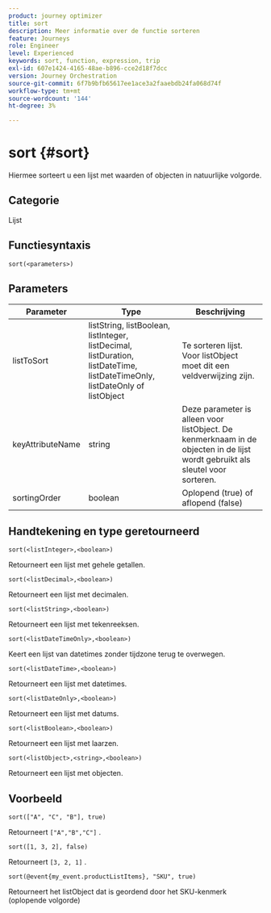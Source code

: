 ```yaml
---
product: journey optimizer
title: sort
description: Meer informatie over de functie sorteren
feature: Journeys
role: Engineer
level: Experienced
keywords: sort, function, expression, trip
exl-id: 607e1424-4165-48ae-b896-cce2d18f7dcc
version: Journey Orchestration
source-git-commit: 6f7b9bfb65617ee1ace3a2faaebdb24fa068d74f
workflow-type: tm+mt
source-wordcount: '144'
ht-degree: 3%

---
```


# sort {#sort}

Hiermee sorteert u een lijst met waarden of objecten in natuurlijke volgorde.

## Categorie

Lijst

## Functiesyntaxis

`sort(<parameters>)`

## Parameters

| Parameter | Type | Beschrijving |
|-----------|------------------|------------------|
| listToSort | listString, listBoolean, listInteger, listDecimal, listDuration, listDateTime, listDateTimeOnly, listDateOnly of listObject | Te sorteren lijst. Voor listObject moet dit een veldverwijzing zijn. |
| keyAttributeName | string | Deze parameter is alleen voor listObject. De kenmerknaam in de objecten in de lijst wordt gebruikt als sleutel voor sorteren. |
| sortingOrder | boolean | Oplopend (true) of aflopend (false) |

## Handtekening en type geretourneerd

`sort(<listInteger>,<boolean>)`

Retourneert een lijst met gehele getallen.

`sort(<listDecimal>,<boolean>)`

Retourneert een lijst met decimalen.

`sort(<listString>,<boolean>)`

Retourneert een lijst met tekenreeksen.

`sort(<listDateTimeOnly>,<boolean>)`

Keert een lijst van datetimes zonder tijdzone terug te overwegen.

`sort(<listDateTime>,<boolean>)`

Retourneert een lijst met datetimes.

`sort(<listDateOnly>,<boolean>)`

Retourneert een lijst met datums.

`sort(<listBoolean>,<boolean>)`

Retourneert een lijst met laarzen.

`sort(<listObject>,<string>,<boolean>)`

Retourneert een lijst met objecten.

## Voorbeeld

`sort(["A", "C", "B"], true)`

Retourneert `["A","B","C"]` .

`sort([1, 3, 2], false)`

Retourneert `[3, 2, 1]` .

`sort(@event{my_event.productListItems}, "SKU", true)`

Retourneert het listObject dat is geordend door het SKU-kenmerk (oplopende volgorde)


